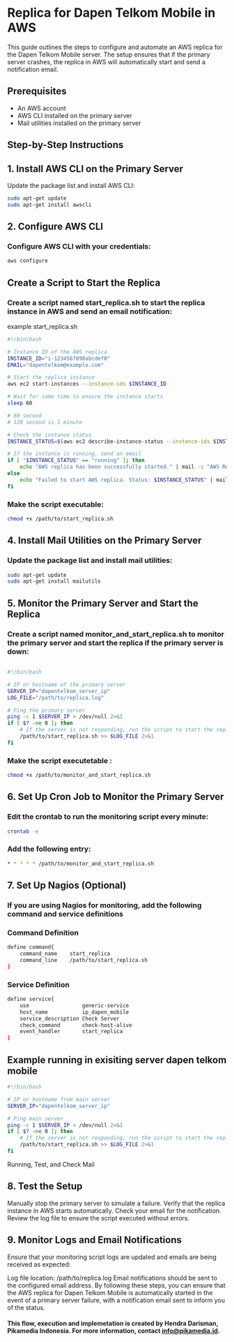 
# Replica for Dapen Telkom Mobile in AWS

This guide outlines the steps to configure and automate an AWS replica for the Dapen Telkom Mobile server. The setup ensures that if the primary server crashes, the replica in AWS will automatically start and send a notification email.

## Prerequisites

- An AWS account
- AWS CLI installed on the primary server
- Mail utilities installed on the primary server

## Step-by-Step Instructions

## 1. Install AWS CLI on the Primary Server

Update the package list and install AWS CLI:

```sh
sudo apt-get update
sudo apt-get install awscli
```

## 2. Configure AWS CLI
### Configure AWS CLI with your credentials:
```sh
aws configure
```
## Create a Script to Start the Replica
### Create a script named start_replica.sh to start the replica instance in AWS and send an email notification:

example 
start_replica.sh

```sh 
#!/bin/bash

# Instance ID of the AWS replica
INSTANCE_ID="i-1234567890abcdef0"
EMAIL="dapentelkom@example.com"

# Start the replica instance
aws ec2 start-instances --instance-ids $INSTANCE_ID

# Wait for some time to ensure the instance starts
sleep 60

# 60 second
# 120 second is 1 minute

# Check the instance status
INSTANCE_STATUS=$(aws ec2 describe-instance-status --instance-ids $INSTANCE_ID --query 'InstanceStatuses[*].InstanceState.Name' --output text)

# If the instance is running, send an email
if [ "$INSTANCE_STATUS" == "running" ]; then
    echo "AWS replica has been successfully started." | mail -s "AWS Replica Report" $EMAIL
else
    echo "Failed to start AWS replica. Status: $INSTANCE_STATUS" | mail -s "AWS Replica Report" $EMAIL
fi
```
### Make the script executable:
```sh 
chmod +x /path/to/start_replica.sh
```
## 4. Install Mail Utilities on the Primary Server
### Update the package list and install mail utilities:

```sh
sudo apt-get update
sudo apt-get install mailutils
```
## 5. Monitor the Primary Server and Start the Replica
### Create a script named monitor_and_start_replica.sh to monitor the primary server and start the replica if the primary server is down:
```sh

#!/bin/bash

# IP or hostname of the primary server
SERVER_IP="dapentelkom_server_ip"
LOG_FILE="/path/to/replica.log"

# Ping the primary server
ping -c 1 $SERVER_IP > /dev/null 2>&1
if [ $? -ne 0 ]; then
    # If the server is not responding, run the script to start the replica
    /path/to/start_replica.sh >> $LOG_FILE 2>&1
fi

```
### Make the script executetable :
```sh
chmod +x /path/to/monitor_and_start_replica.sh
```

## 6. Set Up Cron Job to Monitor the Primary Server
### Edit the crontab to run the monitoring script every minute:
```sh
crontab -e
```
### Add the following entry:
```sh
* * * * * /path/to/monitor_and_start_replica.sh
```

## 7. Set Up Nagios (Optional)
### If you are using Nagios for monitoring, add the following command and service definitions

### Command Definition

```sh
define command{
    command_name    start_replica
    command_line    /path/to/start_replica.sh
}
```

### Service Definition

```sh
define service{
    use                 generic-service
    host_name           ip_dapen_mobile
    service_description Check Server
    check_command       check-host-alive
    event_handler       start_replica
}

```

## Example running in exisiting server dapen telkom mobile 
```sh
#!/bin/bash

# IP or hostname from main server
SERVER_IP="dapentelkom_server_ip"

# Ping main server
ping -c 1 $SERVER_IP > /dev/null 2>&1
if [ $? -ne 0 ]; then
    # If the server is not responding, run the script to start the replica
    /path/to/start_replica.sh >> $LOG_FILE 2>&1
fi
```

Running, Test, and Check Mail


## 8. Test the Setup
Manually stop the primary server to simulate a failure.
Verify that the replica instance in AWS starts automatically.
Check your email for the notification.
Review the log file to ensure the script executed without errors.

## 9. Monitor Logs and Email Notifications
Ensure that your monitoring script logs are updated and emails are being received as expected:

Log file location: /path/to/replica.log
Email notifications should be sent to the configured email address.
By following these steps, you can ensure that the AWS replica for Dapen Telkom Mobile is automatically started in the event of a primary server failure, with a notification email sent to inform you of the status.

#### This flow, execution and implemetation is created by Hendra Darisman, Pikamedia Indonesia. For more information, contact info@pikamedia.id.

